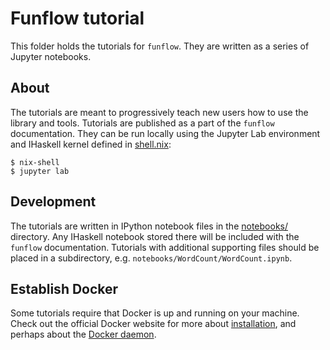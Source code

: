 # Funflow tutorial

This folder holds the tutorials for `funflow`. They are written as a series of Jupyter notebooks.

## About

The tutorials are meant to progressively teach new users how to use the library and tools.
Tutorials are published as a part of the `funflow` documentation. They can be run locally using
the Jupyter Lab environment and IHaskell kernel defined in [shell.nix](./shell.nix):

```console
$ nix-shell
$ jupyter lab
```

## Development

The tutorials are written in IPython notebook files in the [notebooks/](./notebooks) directory. Any
IHaskell notebook stored there will be included with the `funflow` documentation. Tutorials
with additional supporting files should be placed in a subdirectory, e.g. `notebooks/WordCount/WordCount.ipynb`. 

## Establish Docker

Some tutorials require that Docker is up and running on your machine. Check out the official Docker website for more about [installation](https://docs.docker.com/engine/install/), and perhaps about the [Docker daemon](https://docs.docker.com/config/daemon/).
